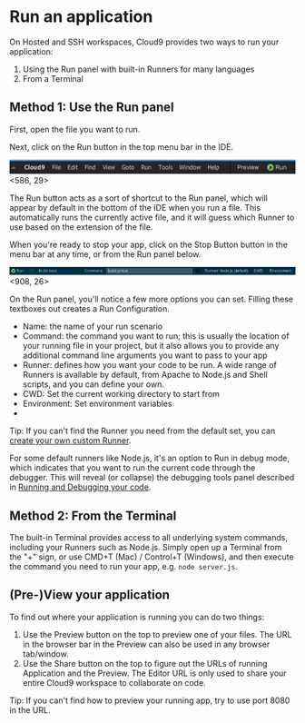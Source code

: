 # Run an application

On Hosted and SSH workspaces, Cloud9 provides two ways to run your application:
1. Using the Run panel with built-in Runners for many languages
2. From a Terminal

## Method 1: Use the Run panel
First, open the file you want to run. 

Next, click on the Run button in the top menu bar in the IDE.

![Run button in top menu bar](./resources/images/runButtonMenuBar.png)<586, 29>

The Run button acts as a sort of shortcut to the Run panel, which will appear by default in the bottom of the IDE when you run a file.
This automatically runs the currently active file, and it will guess which Runner to use based on the extension of the file.

When you're ready to stop your app, click on the Stop Button button in the menu bar at any time, or from the Run panel below.

![Run Panel](./resources/images/runPanel.png)<908, 26>

On the Run panel, you'll notice a few more options you can set. 
Filling these textboxes out creates a Run Configuration. 

* Name: the name of your run scenario
* Command: the command you want to run; this is usually the location of your running file in your project, but it also allows you to provide any additional command line arguments you want to pass to your app
* Runner: defines how you want your code to be run. A wide range of Runners is available by default, from Apache to Node.js and Shell scripts, and you can define your own.
* CWD: Set the current working directory to start from
* Environment: Set environment variables 
* 


Tip: If you can't find the Runner you need from the default set, you can [create your own custom Runner](./custom_runners.html).

For some default runners like Node.js, it's an option to Run in debug mode, which indicates that you want to run the current code through the debugger. 
This will reveal (or collapse) the debugging tools panel described in [Running and Debugging your code](./running_and_debugging_code.html).

## Method 2: From the Terminal 
The built-in Terminal provides access to all underlying system commands, including your Runners such as Node.js. 
Simply open up a Terminal from the "+" sign, or use CMD+T (Mac) / Control+T (Windows), and then execute the command you need to run your app, e.g. `node server.js`.

## (Pre-)View your application
To find out where your application is running you can do two things:
1. Use the Preview button on the top to preview one of your files. The URL in the browser bar in the Preview can also be used in any browser tab/window.
2. Use the Share button on the top to figure out the URLs of running Application and the Preview. The Editor URL is only used to share your entire Cloud9 workspace to collaborate on code.

Tip: If you can't find how to preview your running app, try to use port 8080 in the URL.